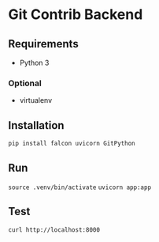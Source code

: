 # Git Contrib Backend

## Requirements
- Python 3

### Optional
- virtualenv
  
## Installation

`pip install falcon uvicorn GitPython`

## Run

`source .venv/bin/activate`
`uvicorn app:app`

## Test

`curl http://localhost:8000`